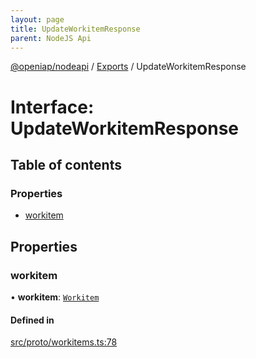 ```yaml
---
layout: page
title: UpdateWorkitemResponse
parent: NodeJS Api
---
```

[@openiap/nodeapi](../README) / [Exports](../modules) / UpdateWorkitemResponse

# Interface: UpdateWorkitemResponse

## Table of contents

### Properties

- [workitem](UpdateWorkitemResponse#workitem)

## Properties

### workitem

• **workitem**: [`Workitem`](../modules#workitem)

#### Defined in

[src/proto/workitems.ts:78](https://github.com/openiap/nodeapi/blob/a6b5438/src/proto/workitems.ts#L78)
